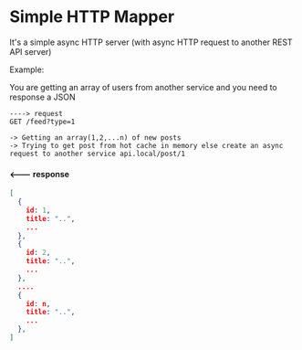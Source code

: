 Simple HTTP Mapper
==================

It's a simple async HTTP server (with async HTTP request to another REST API server)

Example:

You are getting an array of users from another service
and you need to response a JSON

```
----> request
GET /feed?type=1

-> Getting an array(1,2,...n) of new posts
-> Trying to get post from hot cache in memory else create an async request to another service api.local/post/1
```

#### <--- response

```json
[
  {
    id: 1,
    title: "..",
    ...
  },
  {
    id: 2,
    title: "..",
    ...
  },
  ....
  {
    id: n,
    title: "..",
    ...
  },
]
```
